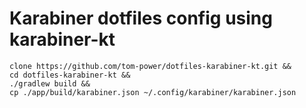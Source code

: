 # Karabiner dotfiles config using karabiner-kt 

```shell
clone https://github.com/tom-power/dotfiles-karabiner-kt.git &&
cd dotfiles-karabiner-kt &&
./gradlew build &&
cp ./app/build/karabiner.json ~/.config/karabiner/karabiner.json
```

